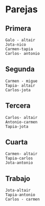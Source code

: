 # Parejas

## Primera
```
Galo - altair
Jota-nico
Carmen-tapia
Carlos- antonio
```

## Segunda

```
Carmen - migue
Tapia- altair
Carlos-jota 
```

## Tercera

```
Carlos- altair
Antonio-carmen
Tapia-jota
```

## Cuarta
```
Carmen- altair
Tapia-carlos
Jota-antonio
```

## Trabajo
```
Jota-altair
Tapia-antonio
Carlos - carmen 
```
